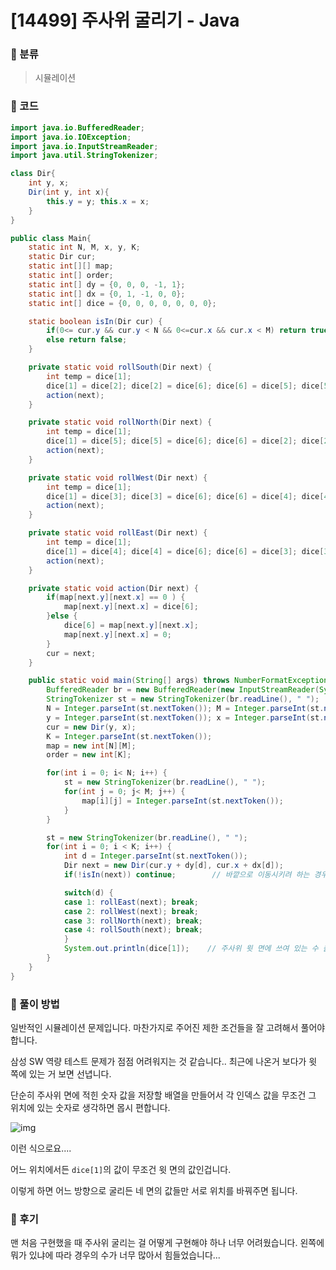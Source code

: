 # [14499] 주사위 굴리기 - Java

###  :game_die: 분류

> 시뮬레이션
>



### :game_die: 코드

```java
import java.io.BufferedReader;
import java.io.IOException;
import java.io.InputStreamReader;
import java.util.StringTokenizer;

class Dir{
    int y, x;
    Dir(int y, int x){
        this.y = y; this.x = x;
    }
}

public class Main{
    static int N, M, x, y, K;
    static Dir cur;
    static int[][] map;
    static int[] order;
    static int[] dy = {0, 0, 0, -1, 1};
    static int[] dx = {0, 1, -1, 0, 0};
    static int[] dice = {0, 0, 0, 0, 0, 0, 0};

    static boolean isIn(Dir cur) {
        if(0<= cur.y && cur.y < N && 0<=cur.x && cur.x < M) return true;
        else return false;
    }    

    private static void rollSouth(Dir next) {
        int temp = dice[1];
        dice[1] = dice[2]; dice[2] = dice[6]; dice[6] = dice[5]; dice[5] = temp;
        action(next);
    }

    private static void rollNorth(Dir next) {
        int temp = dice[1];
        dice[1] = dice[5]; dice[5] = dice[6]; dice[6] = dice[2]; dice[2] = temp;
        action(next);
    }

    private static void rollWest(Dir next) {
        int temp = dice[1];
        dice[1] = dice[3]; dice[3] = dice[6]; dice[6] = dice[4]; dice[4] = temp;
        action(next);
    }

    private static void rollEast(Dir next) {
        int temp = dice[1];
        dice[1] = dice[4]; dice[4] = dice[6]; dice[6] = dice[3]; dice[3] = temp;
        action(next);
    }

    private static void action(Dir next) {
        if(map[next.y][next.x] == 0 ) {
            map[next.y][next.x] = dice[6];
        }else {
            dice[6] = map[next.y][next.x];
            map[next.y][next.x] = 0; 
        }
        cur = next;
    }

    public static void main(String[] args) throws NumberFormatException, IOException {
        BufferedReader br = new BufferedReader(new InputStreamReader(System.in));
        StringTokenizer st = new StringTokenizer(br.readLine(), " ");
        N = Integer.parseInt(st.nextToken()); M = Integer.parseInt(st.nextToken());
        y = Integer.parseInt(st.nextToken()); x = Integer.parseInt(st.nextToken());
        cur = new Dir(y, x);
        K = Integer.parseInt(st.nextToken());
        map = new int[N][M];
        order = new int[K];

        for(int i = 0; i< N; i++) {
            st = new StringTokenizer(br.readLine(), " ");
            for(int j = 0; j< M; j++) {
                map[i][j] = Integer.parseInt(st.nextToken());
            }
        }

        st = new StringTokenizer(br.readLine(), " ");
        for(int i = 0; i < K; i++) {
            int d = Integer.parseInt(st.nextToken());
            Dir next = new Dir(cur.y + dy[d], cur.x + dx[d]);
            if(!isIn(next)) continue;        // 바깥으로 이동시키려 하는 경우

            switch(d) {
            case 1: rollEast(next); break;
            case 2: rollWest(next); break;
            case 3: rollNorth(next); break;
            case 4: rollSouth(next); break;
            }
            System.out.println(dice[1]);    // 주사위 윗 면에 쓰여 있는 수 출력
        }        
    }
}
```



### :game_die: 풀이 방법

일반적인 시뮬레이션 문제입니다. 마찬가지로 주어진 제한 조건들을 잘 고려해서 풀어야 합니다.

삼성 SW 역량 테스트 문제가 점점 어려워지는 것 같습니다.. 최근에 나온거 보다가 윗 쪽에 있는 거 보면 선녑니다.



 단순히 주사위 면에 적힌 숫자 값을 저장할 배열을 만들어서 각 인덱스 값을 무조건 그 위치에 있는 숫자로 생각하면 몹시 편합니다.



![img](https://blog.kakaocdn.net/dn/b5LcZy/btqGCnGGTbu/HKpgDjlAfL7KUYFKK8pPE0/img.png)



이런 식으로요....

어느 위치에서든 `dice[1]`의 값이 무조건 윗 면의 값인겁니다.

이렇게 하면 어느 방향으로 굴리든 네 면의 값들만 서로 위치를 바꿔주면 됩니다.

 

### :game_die: 후기

맨 처음 구현했을 때 주사위 굴리는 걸 어떻게 구현해야 하나 너무 어려웠습니다. 왼쪽에 뭐가 있냐에 따라 경우의 수가 너무 많아서 힘들었습니다... 